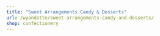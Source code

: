 ```yaml
---
title: "Sweet Arrangements Candy & Desserts"
url: /wyandotte/sweet-arrangements-candy-and-desserts/
shop: confectionery
---
```

